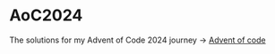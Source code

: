 # AoC2024

The solutions for my Advent of Code 2024 journey
-> [Advent of code](https://adventofcode.com/)

